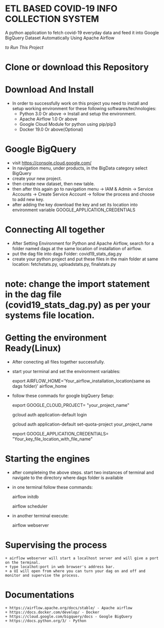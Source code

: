 # ETL BASED COVID-19 INFO COLLECTION SYSTEM
A python application to fetch covid-19 everyday data and feed it into Google BigQuery Dataset Automatically Using Apache Airflow 

_to Run This Project_

# Clone or download this Repository

# Download And Install
* In order to successfully work on this project you need to install and setup working environment for these following softwares/technologies:
  + Python 3.0 Or above -> Install and setup the environment.
  + Apache Airflow 1.0 Or above 
  + Google Cloud Module for python using pip/pip3
  + Docker 19.0 Or above(Optional)
 
 # Google BigQuery
  + visit https://console.cloud.google.com/ 
  + In navigation menu, under products, in the BigData category select BigQuery
  + create your new project.
  + then create new dataset, then new table.
  + then after this again go to navigation menu -> IAM & Admin -> Service Accounts -> Create Service Account -> follow the process and choose to add new key.
  + after adding the key download the key and set its location into environment variable GOOGLE_APPLICATION_CREDENTIALS
 
 # Connecting All together
  + After Setting Environment for Python and Apache Airflow, search for a folder named dags at the same location of installation of airflow.
  + put the dag file into dags Folder: covid19_stats_dag.py
  + create your python project and put these files in the main folder at same location: fetchstats.py, uploadstats.py, finalstats.py
  # note: change the import statement in the dag file (covid19_stats_dag.py) as per your systems file location.
 
 # Getting the environment Ready(Linux)
  + After conecting all files together successfully.
  + start your terminal and set the environment variables:
    
      export AIRFLOW_HOME='Your_airflow_installation_location(same as dags folder)' airflow_home
 
  + follow these commads for google bigQuery Setup:
 
      export GOOGLE_CLOUD_PROJECT= "your_project_name"
 
      gcloud auth application-default login
 
      gcloud auth application-default set-quota-project your_project_name
 
      export GOOGLE_APPLICATION_CREDENTIALS= "Your_key_file_location_with_file_name"    
    
  # Starting the engines
   + after completeing the above steps. start two instances of terminal and navigate to the directory where dags folder is available
   + in one terminal follow these commands:
      
      airflow initdb
      
      airflow scheduler
      
   + in another terminal execute:
      
      airflow webserver
      
  # Supervising the process
    + airflow webserver will start a localhost server and will give a port on the terminal.
    + type localhot:port in web browser's address bar.
    + a UI will open from where you can turn your dag on and off and monitor and supervise the process. 
    
  # Documentations
    + https://airflow.apache.org/docs/stable/ - Apache airflow
    + https://docs.docker.com/develop/ - Docker
    + https://cloud.google.com/bigquery/docs - Google BigQuery
    + https://docs.python.org/3/ - Python
